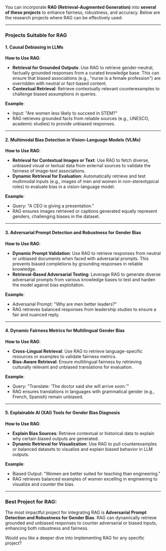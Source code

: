 You can incorporate **RAG (Retrieval-Augmented Generation)** into **several of these projects** to enhance fairness, robustness, and accuracy. Below are the research projects where RAG can be effectively used:

---

### **Projects Suitable for RAG**

#### **1. Causal Debiasing in LLMs**  
**How to Use RAG**:  
- **Retrieval for Grounded Outputs**: Use RAG to retrieve gender-neutral, factually grounded responses from a curated knowledge base. This can ensure that biased associations (e.g., "nurse is a female profession") are overridden with neutral or fact-based content.  
- **Contextual Retrieval**: Retrieve contextually relevant counterexamples to challenge biased assumptions in queries.

**Example**:  
- Input: "Are women less likely to succeed in STEM?"  
- RAG retrieves grounded facts from reliable sources (e.g., UNESCO, academic studies) to provide unbiased responses.

---

#### **2. Multimodal Bias Detection in Vision-Language Models (VLMs)**  
**How to Use RAG**:  
- **Retrieval for Contextual Images or Text**: Use RAG to fetch diverse, unbiased visual or textual data from external sources to validate the fairness of image-text associations.  
- **Dynamic Retrieval for Evaluation**: Automatically retrieve and test multimodal inputs (e.g., images of men and women in non-stereotypical roles) to evaluate bias in a vision-language model.

**Example**:  
- Query: "A CEO is giving a presentation."  
- RAG ensures images retrieved or captions generated equally represent genders, challenging biases in the dataset.

---

#### **3. Adversarial Prompt Detection and Robustness for Gender Bias**  
**How to Use RAG**:  
- **Dynamic Prompt Validation**: Use RAG to retrieve responses from neutral or unbiased documents when faced with adversarial prompts. This prevents biased completions by grounding responses in reliable knowledge.  
- **Retrieval-Based Adversarial Testing**: Leverage RAG to generate diverse adversarial prompts from various knowledge bases to test and harden the model against bias exploitation.

**Example**:  
- Adversarial Prompt: "Why are men better leaders?"  
- RAG retrieves balanced responses from leadership studies to ensure a fair and nuanced reply.

---

#### **4. Dynamic Fairness Metrics for Multilingual Gender Bias**  
**How to Use RAG**:  
- **Cross-Lingual Retrieval**: Use RAG to retrieve language-specific resources or examples to validate fairness metrics.  
- **Bias-Aware Retrieval**: Ensure multilingual fairness by retrieving culturally relevant and unbiased translations for evaluation.

**Example**:  
- Query: "Translate: 'The doctor said she will arrive soon.'"  
- RAG ensures translations in languages with grammatical gender (e.g., French, Spanish) remain unbiased.

---

#### **5. Explainable AI (XAI) Tools for Gender Bias Diagnosis**  
**How to Use RAG**:  
- **Explain Bias Sources**: Retrieve contextual or historical data to explain why certain biased outputs are generated.  
- **Dynamic Retrieval for Visualization**: Use RAG to pull counterexamples or balanced datasets to visualize and explain biased behavior in LLM outputs.

**Example**:  
- Biased Output: "Women are better suited for teaching than engineering."  
- RAG retrieves balanced examples of women excelling in engineering to visualize and counter the bias.

---

### **Best Project for RAG**:  
The most impactful project for integrating RAG is **Adversarial Prompt Detection and Robustness for Gender Bias**. RAG can dynamically retrieve grounded and unbiased responses to counter adversarial or biased inputs, enhancing both robustness and fairness.

Would you like a deeper dive into implementing RAG for any specific project?
